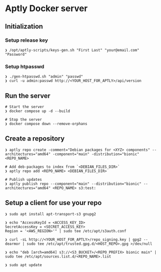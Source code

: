 # Aptly Docker server

## Initialization

### Setup release key

```shell
❯ /opt/aptly-scripts/keys-gen.sh "First Last" "your@email.com" "Password"
```

### Setup htpasswd

```shell
❯ ./gen-htpasswd.sh "admin" "passwd"
❯ curl -u admin:passwd http://<YOUR_HOST_FOR_APTLY>/api/version
```

## Run the server

```shell
# Start the server
❯ docker compose up -d --build

# Stop the server
❯ docker compose down --remove-orphans
```

## Create a repository

```shell
❯ aptly repo create -comment="Debian packages for <XYZ> components" --architectures="amd64" -component="main" -distribution="bionic" <REPO_NAME>

# Add deb-packages to index from `<DEBIAN_FILES_DIR>`
❯ aptly repo add <REPO_NAME> <DEBIAN_FILES_DIR>

# Publish updates
❯ aptly publish repo --component="main" --distribution="bionic" --architectures="amd64" <REPO_NAME> s3:test:
```

## Setup a client for use your repo

```shell
❯ sudo apt install apt-transport-s3 gnupg2

❯ echo "AccessKeyId = <ACCESS_KEY_ID>
SecretAccessKey = <SECRET_ACCESS_KEY>
Region = '<AWS_REGION>'" | sudo tee /etc/apt/s3auth.conf

❯ curl -sL http://<YOUR_HOST_FOR_APTLY>/repo_signing.key | gpg2 --dearmor | sudo tee /etc/apt/trusted.gpg.d/<HOST_REPO>.gpg >/dev/null

❯ echo "deb [arch=amd64] s3://<S3_BUCKET>/<REPO_PREFIX> bionic main" | sudo tee /etc/apt/sources.list.d/<REPO_NAME>.list

❯ sudo apt update

```
